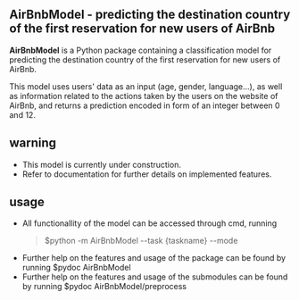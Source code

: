AirBnbModel - predicting the destination country of the first reservation 
for new users of AirBnb
---------------------------

**AirBnbModel** is a Python package containing a classification 
model for predicting the destination country of the first reservation for new 
users of AirBnb.

This model uses users' data as an input (age, gender, language...), as well as 
information related to the actions taken by the users on the website of AirBnb, 
and returns a prediction encoded in form of an integer between 0 and 12.


warning
----------------

- This model is currently under construction. 
- Refer to documentation for further details on implemented features.

usage
----------------

- All functionallity of the model can be accessed through cmd, 
  running 
  > $python -m AirBnbModel --task {taskname} --mode
- Further help on the features and usage of the package can be found by running 
  $pydoc AirBnbModel
- Further help on the features and usage of the submodules can be found by running 
  $pydoc AirBnbModel/preprocess
